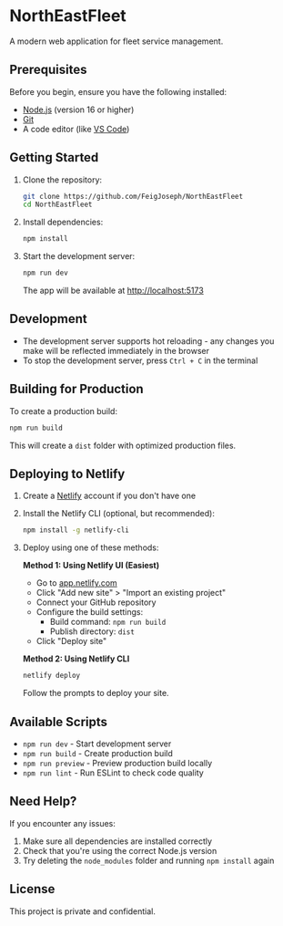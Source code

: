 # NorthEastFleet

A modern web application for fleet service management.

## Prerequisites

Before you begin, ensure you have the following installed:

- [Node.js](https://nodejs.org/) (version 16 or higher)
- [Git](https://git-scm.com/)
- A code editor (like [VS Code](https://code.visualstudio.com/))

## Getting Started

1. Clone the repository:

   ```bash
   git clone https://github.com/FeigJoseph/NorthEastFleet
   cd NorthEastFleet
   ```

2. Install dependencies:

   ```bash
   npm install
   ```

3. Start the development server:
   ```bash
   npm run dev
   ```
   The app will be available at [http://localhost:5173](http://localhost:5173)

## Development

- The development server supports hot reloading - any changes you make will be reflected immediately in the browser
- To stop the development server, press `Ctrl + C` in the terminal

## Building for Production

To create a production build:

```bash
npm run build
```

This will create a `dist` folder with optimized production files.

## Deploying to Netlify

1. Create a [Netlify](https://www.netlify.com/) account if you don't have one

2. Install the Netlify CLI (optional, but recommended):

   ```bash
   npm install -g netlify-cli
   ```

3. Deploy using one of these methods:

   **Method 1: Using Netlify UI (Easiest)**

   - Go to [app.netlify.com](https://app.netlify.com/)
   - Click "Add new site" > "Import an existing project"
   - Connect your GitHub repository
   - Configure the build settings:
     - Build command: `npm run build`
     - Publish directory: `dist`
   - Click "Deploy site"

   **Method 2: Using Netlify CLI**

   ```bash
   netlify deploy
   ```

   Follow the prompts to deploy your site.

## Available Scripts

- `npm run dev` - Start development server
- `npm run build` - Create production build
- `npm run preview` - Preview production build locally
- `npm run lint` - Run ESLint to check code quality

## Need Help?

If you encounter any issues:

1. Make sure all dependencies are installed correctly
2. Check that you're using the correct Node.js version
3. Try deleting the `node_modules` folder and running `npm install` again

## License

This project is private and confidential.
